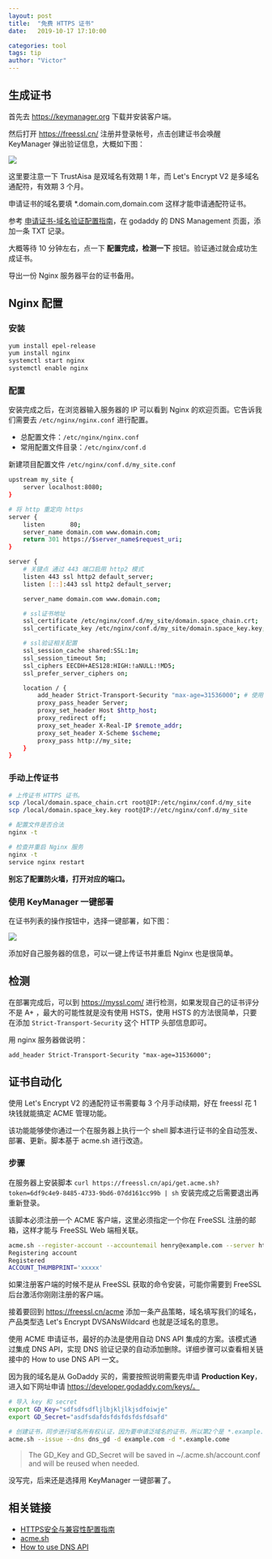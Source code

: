 ```yaml
---
layout: post
title:  "免费 HTTPS 证书"
date:   2019-10-17 17:10:00

categories: tool
tags: tip
author: "Victor"
---
```


## 生成证书

首先去 https://keymanager.org 下载并安装客户端。

然后打开 https://freessl.cn/ 注册并登录帐号，点击创建证书会唤醒 KeyManager 弹出验证信息，大概如下图：

![](https://raw.githubusercontent.com/wjp2013/wjp2013.github.io/master/assets/images/pictures/2019-10-17-gin-https/01.png)

这里要注意一下 TrustAisa 是双域名有效期 1 年，而 Let's Encrypt V2 是多域名通配符，有效期 3 个月。

申请证书的域名要填 *.domain.com,domain.com 这样才能申请通配符证书。

参考 [申请证书-域名验证配置指南](https://blog.freessl.cn/free-certificate-verification-guide/)，在 godaddy 的 DNS Management 页面，添加一条 TXT 记录。

大概等待 10 分钟左右，点一下 **配置完成，检测一下** 按钮。验证通过就会成功生成证书。

导出一份 Nginx 服务器平台的证书备用。

## Nginx 配置

### 安装

```bash
yum install epel-release
yum install nginx
systemctl start nginx
systemctl enable nginx
```

### 配置

安装完成之后，在浏览器输入服务器的 IP 可以看到 Nginx 的欢迎页面。它告诉我们需要去 `/etc/nginx/nginx.conf` 进行配置。

* 总配置文件：`/etc/nginx/nginx.conf`
* 常用配置文件目录：`/etc/nginx/conf.d`

新建项目配置文件 `/etc/nginx/conf.d/my_site.conf`

```bash
upstream my_site {
    server localhost:8080;
}

# 将 http 重定向 https
server {
    listen       80;
    server_name domain.com www.domain.com;
    return 301 https://$server_name$request_uri;
}

server {
    # 关键点 通过 443 端口启用 http2 模式
    listen 443 ssl http2 default_server;
    listen [::]:443 ssl http2 default_server;

    server_name domain.com www.domain.com;

    # ssl证书地址
    ssl_certificate /etc/nginx/conf.d/my_site/domain.space_chain.crt;
    ssl_certificate_key /etc/nginx/conf.d/my_site/domain.space_key.key;

    # ssl验证相关配置
    ssl_session_cache shared:SSL:1m;
    ssl_session_timeout 5m;
    ssl_ciphers EECDH+AES128:HIGH:!aNULL:!MD5;
    ssl_prefer_server_ciphers on;

    location / {
        add_header Strict-Transport-Security "max-age=31536000"; # 使用 HSTS
        proxy_pass_header Server;
        proxy_set_header Host $http_host;
        proxy_redirect off;
        proxy_set_header X-Real-IP $remote_addr;
        proxy_set_header X-Scheme $scheme;
        proxy_pass http://my_site;
    }
}
```

### 手动上传证书

```bash
# 上传证书 HTTPS 证书。
scp /local/domain.space_chain.crt root@IP:/etc/nginx/conf.d/my_site
scp /local/domain.space_key.key root@IP://etc/nginx/conf.d/my_site

# 配置文件是否合法
nginx -t

# 检查并重启 Nginx 服务
nginx -t
service nginx restart
```

**别忘了配置防火墙，打开对应的端口。**

### 使用 KeyManager 一键部署

在证书列表的操作按钮中，选择一键部署，如下图：

![](https://raw.githubusercontent.com/wjp2013/wjp2013.github.io/master/assets/images/pictures/2019-10-17-gin-https/02.png)

添加好自己服务器的信息，可以一键上传证书并重启 Nginx 也是很简单。

## 检测

在部署完成后，可以到 https://myssl.com/ 进行检测，如果发现自己的证书评分不是 A+ ，最大的可能性就是没有使用 HSTS，使用 HSTS 的方法很简单，只要在添加 `Strict-Transport-Security` 这个 HTTP 头部信息即可。

用 nginx 服务器做说明：

```nginx
add_header Strict-Transport-Security "max-age=31536000";
```

## 证书自动化

使用 Let's Encrypt V2 的通配符证书需要每 3 个月手动续期，好在 freessl 花 1 块钱就能搞定 ACME 管理功能。

该功能能够使你通过一个在服务器上执行一个 shell 脚本进行证书的全自动签发、部署、更新。脚本基于 acme.sh 进行改造。

### 步骤

在服务器上安装脚本 `curl https://freessl.cn/api/get.acme.sh?token=6df9c4e9-8485-4733-9bd6-07dd161cc99b | sh` 安装完成之后需要退出再重新登录。

该脚本必须注册一个 ACME 客户端，这里必须指定一个你在 FreeSSL 注册的邮箱，这样才能与 FreeSSL Web 端相关联。

```bash
acme.sh --register-account --accountemail henry@example.com --server https://acme.freessl.cn/directory
Registering account
Registered
ACCOUNT_THUMBPRINT='xxxxx'
```

如果注册客户端的时候不是从 FreeSSL 获取的命令安装，可能你需要到 FreeSSL 后台激活你刚刚注册的客户端。

接着要回到 https://freessl.cn/acme 添加一条产品策略，域名填写我们的域名，产品类型选 Let's Encrypt DVSANsWildcard 也就是泛域名的意思。

使用 ACME 申请证书，最好的办法是使用自动 DNS API 集成的方案。该模式通过集成 DNS API，实现 DNS 验证记录的自动添加删除。详细步骤可以查看相关链接中的 How to use DNS API 一文。

因为我的域名是从 GoDaddy 买的，需要按照说明需要先申请 **Production Key**，进入如下网址申请 https://developer.godaddy.com/keys/。

```bash
# 导入 key 和 secret
export GD_Key="sdfsdfsdfljlbjkljlkjsdfoiwje"
export GD_Secret="asdfsdafdsfdsfdsfdsfdsafd"

# 创建证书，同步进行域名所有权认证，因为要申请泛域名的证书，所以第2个是 *.example.come
acme.sh --issue --dns dns_gd -d example.com -d *.example.come
```

> The GD_Key and GD_Secret will be saved in ~/.acme.sh/account.conf and will be reused when needed.

没写完，后来还是选择用 KeyManager 一键部署了。

## 相关链接

* [HTTPS安全与兼容性配置指南](https://blog.myssl.com/https-security-compatibility-best-practices/)
* [acme.sh](https://github.com/Neilpang/acme.sh)
* [How to use DNS API](https://github.com/Neilpang/acme.sh/wiki/dnsapi)
